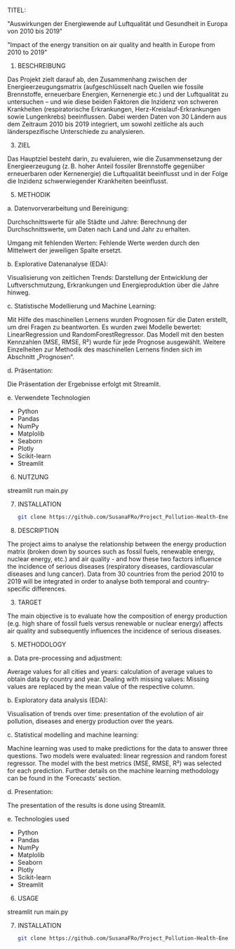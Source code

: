 TITEL:

"Auswirkungen der Energiewende auf Luftqualität und Gesundheit in Europa von 2010 bis 2019"

"Impact of the energy transition on air quality and health in Europe from 2010 to 2019"


1. BESCHREIBUNG
   
Das Projekt zielt darauf ab, den Zusammenhang zwischen der Energieerzeugungsmatrix (aufgeschlüsselt nach Quellen wie fossile Brennstoffe, erneuerbare Energien, Kernenergie etc.) und der Luftqualität zu untersuchen – und wie diese beiden Faktoren die Inzidenz von schweren Krankheiten (respiratorische Erkrankungen, Herz-Kreislauf-Erkrankungen sowie Lungenkrebs) beeinflussen. Dabei werden Daten von 30 Ländern aus dem Zeitraum 2010 bis 2019 integriert, um sowohl zeitliche als auch länderspezifische Unterschiede zu analysieren.


3. ZIEL
   
Das Hauptziel besteht darin, zu evaluieren, wie die Zusammensetzung der Energieerzeugung (z. B. hoher Anteil fossiler Brennstoffe gegenüber erneuerbaren oder Kernenergie) die Luftqualität beeinflusst und in der Folge die Inzidenz schwerwiegender Krankheiten beeinflusst.


5. METHODIK
   
a. Datenvorverarbeitung und Bereinigung:

Durchschnittswerte für alle Städte und Jahre: Berechnung der Durchschnittswerte, um Daten nach Land und Jahr zu erhalten.

Umgang mit fehlenden Werten: Fehlende Werte werden durch den Mittelwert der jeweiligen Spalte ersetzt.

b. Explorative Datenanalyse (EDA):

Visualisierung von zeitlichen Trends: Darstellung der Entwicklung der Luftverschmutzung, Erkrankungen und Energieproduktion über die Jahre hinweg.

c. Statistische Modellierung und Machine Learning:

Mit Hilfe des maschinellen Lernens wurden Prognosen für die Daten erstellt, um drei Fragen zu beantworten. Es wurden zwei Modelle bewertet: LinearRegression und RandomForestRegressor. Das Modell mit den besten Kennzahlen (MSE, RMSE, R²) wurde für jede Prognose ausgewählt. Weitere Einzelheiten zur Methodik des maschinellen Lernens finden sich im Abschnitt „Prognosen“.

d. Präsentation:

Die Präsentation der Ergebnisse erfolgt mit Streamlit.

e. Verwendete Technologien
- Python
- Pandas
- NumPy
- Matplolib
- Seaborn
- Plotly
- Scikit-learn
- Streamlit

6. NUTZUNG

streamlit run main.py

7. INSTALLATION

   ```bash
   git clone https://github.com/SusanaFRo/Project_Pollution-Health-Energy_20250321.git


1. DESCRIPTION
   
The project aims to analyse the relationship between the energy production matrix (broken down by sources such as fossil fuels, renewable energy, nuclear energy, etc.) and air quality - and how these two factors influence the incidence of serious diseases (respiratory diseases, cardiovascular diseases and lung cancer). Data from 30 countries from the period 2010 to 2019 will be integrated in order to analyse both temporal and country-specific differences.


3. TARGET

The main objective is to evaluate how the composition of energy production (e.g. high share of fossil fuels versus renewable or nuclear energy) affects air quality and subsequently influences the incidence of serious diseases.


5. METHODOLOGY
   
a. Data pre-processing and adjustment:

Average values for all cities and years: calculation of average values to obtain data by country and year.
Dealing with missing values: Missing values are replaced by the mean value of the respective column.

b. Exploratory data analysis (EDA):

Visualisation of trends over time: presentation of the evolution of air pollution, diseases and energy production over the years.

c. Statistical modelling and machine learning:

Machine learning was used to make predictions for the data to answer three questions. Two models were evaluated: linear regression and random forest regressor. The model with the best metrics (MSE, RMSE, R²) was selected for each prediction. Further details on the machine learning methodology can be found in the ‘Forecasts’ section.

d. Presentation: 

The presentation of the results is done using Streamlit.

e. Technologies used
- Python
- Pandas
- NumPy
- Matplolib
- Seaborn
- Plotly
- Scikit-learn
- Streamlit

6. USAGE

streamlit run main.py

7. INSTALLATION

   ```bash
   git clone https://github.com/SusanaFRo/Project_Pollution-Health-Energy_20250321.git

